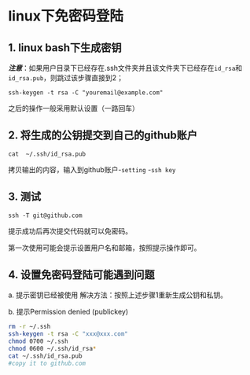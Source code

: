 
# linux下免密码登陆

## 1. linux bash下生成密钥

***注意***：如果用户目录下已经存在.ssh文件夹并且该文件夹下已经存在`id_rsa`和`id_rsa.pub`，则跳过该步骤直接到2；

`ssh-keygen -t rsa -C "youremail@example.com"`

之后的操作一般采用默认设置（一路回车）

## 2. 将生成的公钥提交到自己的github账户
`cat  ~/.ssh/id_rsa.pub`

拷贝输出的内容，输入到github账户-`setting` -`ssh key`

## 3. 测试

`ssh -T git@github.com`

提示成功后再次提交代码就可以免密码。

第一次使用可能会提示设置用户名和邮箱，按照提示操作即可。

## 4. 设置免密码登陆可能遇到问题
a. 提示密钥已经被使用
解决方法：按照上述步骤1重新生成公钥和私钥。

b. 提示Permission denied (publickey)

```bash
rm -r ~/.ssh
ssh-keygen -t rsa -C "xxx@xxx.com"
chmod 0700 ~/.ssh
chmod 0600 ~/.ssh/id_rsa*
cat ~/.ssh/id_rsa.pub
#copy it to github.com
```
